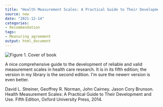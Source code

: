 ```yaml
---
title: "Health Measurement Scales: A Practical Guide to Their Development and Use"
source: new
date: "2021-12-14"
categories:
- Recommendation
tags:
- Measuring agreement
output: html_document
---
```


![Figure 1. Cover of book](http://www.pmean.com/new-images/21/health-measurement-scales-01.png)

<div class="notes">

A nice comprehensive guide to the development of reliable and valid measurement scales in health care research. It is in its fifth edition; the version in my library is the second edition. I'm sure the newerr version is even better.

David L. Streiner, Geoffrey R. Norman, John Cairney. Jason Cory Brunson. Health Measurement Scales: A Practical Guide to Their Development and Use. Fifth Edition, Oxford University Press, 2014.

</div>
